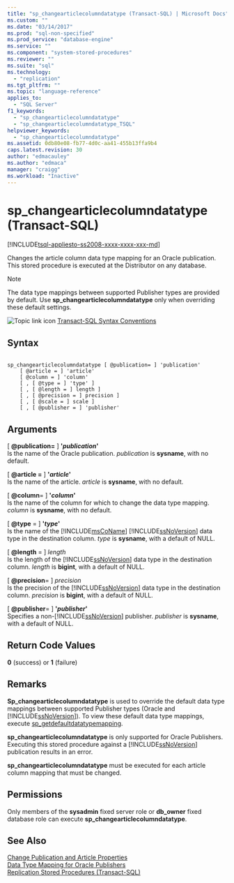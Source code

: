 ```yaml
---
title: "sp_changearticlecolumndatatype (Transact-SQL) | Microsoft Docs"
ms.custom: ""
ms.date: "03/14/2017"
ms.prod: "sql-non-specified"
ms.prod_service: "database-engine"
ms.service: ""
ms.component: "system-stored-procedures"
ms.reviewer: ""
ms.suite: "sql"
ms.technology: 
  - "replication"
ms.tgt_pltfrm: ""
ms.topic: "language-reference"
applies_to: 
  - "SQL Server"
f1_keywords: 
  - "sp_changearticlecolumndatatype"
  - "sp_changearticlecolumndatatype_TSQL"
helpviewer_keywords: 
  - "sp_changearticlecolumndatatype"
ms.assetid: 0db80e08-fb77-4d0c-aa41-455b13ffa9b4
caps.latest.revision: 30
author: "edmacauley"
ms.author: "edmaca"
manager: "craigg"
ms.workload: "Inactive"
---
```

# sp_changearticlecolumndatatype (Transact-SQL)
[!INCLUDE[tsql-appliesto-ss2008-xxxx-xxxx-xxx-md](../../includes/tsql-appliesto-ss2008-xxxx-xxxx-xxx-md.md)]

  Changes the article column data type mapping for an Oracle publication. This stored procedure is executed at the Distributor on any database.  
  
> [!NOTE]  
>  The data type mappings between supported Publisher types are provided by default. Use **sp_changearticlecolumndatatype** only when overriding these default settings.  
  
 ![Topic link icon](../../database-engine/configure-windows/media/topic-link.gif "Topic link icon") [Transact-SQL Syntax Conventions](../../t-sql/language-elements/transact-sql-syntax-conventions-transact-sql.md)  
  
## Syntax  
  
```  
  
sp_changearticlecolumndatatype [ @publication= ] 'publication'  
    [ @article = ] 'article'   
    [ @column = ] 'column'  
    [ , [ @type = ] 'type' ]  
    [ , [ @length = ] length ]  
    [ , [ @precision = ] precision ]  
    [ , [ @scale = ] scale ]  
    [ , [ @publisher = ] 'publisher'  
```  
  
## Arguments  
 [ **@publication=** ] **'***publication***'**  
 Is the name of the Oracle publication. *publication* is **sysname**, with no default.  
  
 [ **@article =** ] **'***article***'**  
 Is the name of the article. *article* is **sysname**, with no default.  
  
 [ **@column**= ] **'***column***'**  
 Is the name of the column for which to change the data type mapping. *column* is **sysname**, with no default.  
  
 [ **@type** = ] **'***type***'**  
 Is the name of the [!INCLUDE[msCoName](../../includes/msconame-md.md)] [!INCLUDE[ssNoVersion](../../includes/ssnoversion-md.md)] data type in the destination column. *type* is **sysname**, with a default of NULL.  
  
 [ **@length** = ] *length*  
 Is the length of the [!INCLUDE[ssNoVersion](../../includes/ssnoversion-md.md)] data type in the destination column. *length* is **bigint**, with a default of NULL.  
  
 [ **@precision**= ] *precision*  
 Is the precision of the [!INCLUDE[ssNoVersion](../../includes/ssnoversion-md.md)] data type in the destination column. *precision* is **bigint**, with a default of NULL.  
  
 [ **@publisher**= ] **'***publisher***'**  
 Specifies a non-[!INCLUDE[ssNoVersion](../../includes/ssnoversion-md.md)] publisher. *publisher* is **sysname**, with a default of NULL.  
  
## Return Code Values  
 **0** (success) or **1** (failure)  
  
## Remarks  
 **Sp_changearticlecolumndatatype** is used to override the default data type mappings between supported Publisher types (Oracle and [!INCLUDE[ssNoVersion](../../includes/ssnoversion-md.md)]). To view these default data type mappings, execute [sp_getdefaultdatatypemapping](../../relational-databases/system-stored-procedures/sp-getdefaultdatatypemapping-transact-sql.md).  
  
 **sp_changearticlecolumndatatype** is only supported for Oracle Publishers. Executing this stored procedure against a [!INCLUDE[ssNoVersion](../../includes/ssnoversion-md.md)] publication results in an error.  
  
 **sp_changearticlecolumndatatype** must be executed for each article column mapping that must be changed.  
  
## Permissions  
 Only members of the **sysadmin** fixed server role or **db_owner** fixed database role can execute **sp_changearticlecolumndatatype**.  
  
## See Also  
 [Change Publication and Article Properties](../../relational-databases/replication/publish/change-publication-and-article-properties.md)   
 [Data Type Mapping for Oracle Publishers](../../relational-databases/replication/non-sql/data-type-mapping-for-oracle-publishers.md)   
 [Replication Stored Procedures &#40;Transact-SQL&#41;](../../relational-databases/system-stored-procedures/replication-stored-procedures-transact-sql.md)  
  
  
